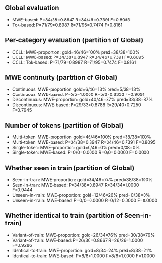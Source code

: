 ## Global evaluation
* MWE-based: P=34/38=0.8947 R=34/46=0.7391 F=0.8095
* Tok-based: P=71/79=0.8987 R=71/95=0.7474 F=0.8161

## Per-category evaluation (partition of Global)
* COLL: MWE-proportion: gold=46/46=100% pred=38/38=100%
* COLL: MWE-based: P=34/38=0.8947 R=34/46=0.7391 F=0.8095
* COLL: Tok-based: P=71/79=0.8987 R=71/95=0.7474 F=0.8161

## MWE continuity (partition of Global)
* Continuous: MWE-proportion: gold=6/46=13% pred=5/38=13%
* Continuous: MWE-based: P=5/5=1.0000 R=5/6=0.8333 F=0.9091
* Discontinuous: MWE-proportion: gold=40/46=87% pred=33/38=87%
* Discontinuous: MWE-based: P=29/33=0.8788 R=29/40=0.7250 F=0.7945

## Number of tokens (partition of Global)
* Multi-token: MWE-proportion: gold=46/46=100% pred=38/38=100%
* Multi-token: MWE-based: P=34/38=0.8947 R=34/46=0.7391 F=0.8095
* Single-token: MWE-proportion: gold=0/46=0% pred=0/38=0%
* Single-token: MWE-based: P=0/0=0.0000 R=0/0=0.0000 F=0.0000

## Whether seen in train (partition of Global)
* Seen-in-train: MWE-proportion: gold=34/46=74% pred=38/38=100%
* Seen-in-train: MWE-based: P=34/38=0.8947 R=34/34=1.0000 F=0.9444
* Unseen-in-train: MWE-proportion: gold=12/46=26% pred=0/38=0%
* Unseen-in-train: MWE-based: P=0/0=0.0000 R=0/12=0.0000 F=0.0000

## Whether identical to train (partition of Seen-in-train)
* Variant-of-train: MWE-proportion: gold=26/34=76% pred=30/38=79%
* Variant-of-train: MWE-based: P=26/30=0.8667 R=26/26=1.0000 F=0.9286
* Identical-to-train: MWE-proportion: gold=8/34=24% pred=8/38=21%
* Identical-to-train: MWE-based: P=8/8=1.0000 R=8/8=1.0000 F=1.0000

